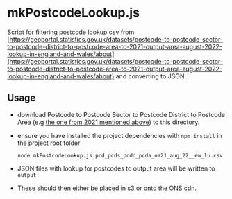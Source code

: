# mkPostcodeLookup.js

Script for filtering postcode lookup csv from [https://geoportal.statistics.gov.uk/datasets/postcode-to-postcode-sector-to-postcode-district-to-postcode-area-to-2021-output-area-august-2022-lookup-in-england-and-wales/about](https://geoportal.statistics.gov.uk/datasets/postcode-to-postcode-sector-to-postcode-district-to-postcode-area-to-2021-output-area-august-2022-lookup-in-england-and-wales/about) and converting to JSON.

## Usage

- download Postcode to Postcode Sector to Postcode District to Postcode Area (e.g [the one from 2021 mentioned above](https://geoportal.statistics.gov.uk/datasets/postcode-to-postcode-sector-to-postcode-district-to-postcode-area-to-2021-output-area-august-2022-lookup-in-england-and-wales/about)) to this directory.
- ensure you have installed the project dependencies with `npm install` in the project root folder

      node mkPostcodeLookup.js pcd_pcds_pcdd_pcda_oa21_aug_22__ew_lu.csv

- JSON files with lookup for postcodes to output area will be written to `output`
- These should then either be placed in s3 or onto the ONS cdn.
